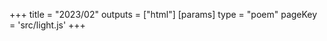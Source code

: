 +++
title = "2023/02"
outputs = ["html"]
[params]
    type = "poem"
    pageKey = 'src/light.js'
+++
